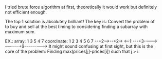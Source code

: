 I tried brute force algorithm at first, theoretically it would work but definitely not efficient enough.

The top 1 solution is absolutely brilliant! The key is:
Convert the problem of to buy and sell at the best timing to considering finding a subarray with maximum sum.

EX.:
array:
1  3  5  4  7
coordinate:
1  2  3  4  5  6  7
--+2-->--+2->
         <--1
         ---+3---->
-------+6--------->
It might sound confusing at first sight, but this is the core of the problem:
Finding max(prices[j]-prices[i]) such that j > i.

